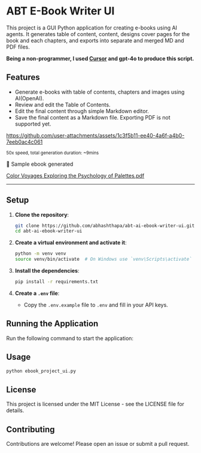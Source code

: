 # ABT E-Book Writer UI

This project is a GUI Python application for creating e-books using AI agents. It generates table of content, content, designs cover pages for the book and each chapters, and exports into separate and merged MD and PDF files.

**Being a non-programmer, I used [Cursor](https://www.cursor.com/) and gpt-4o to produce this script.**


## Features

- Generate e-books with table of contents, chapters and images using AI(OpenAI).
- Review and edit the Table of Contents.
- Edit the final content through simple Markdown editor.
- Save the final content as a Markdown file. Exporting PDF is not supported yet.

https://github.com/user-attachments/assets/1c3f5b11-ee40-4a6f-a4b0-7eeb0ac4c061

<sup>50x speed, total generation duration: ~9mins</sup>

📖 Sample ebook generated

[Color Voyages Exploring the Psychology of Palettes.pdf](https://github.com/user-attachments/files/17831833/Color.Voyages.Exploring.the.Psychology.of.Palettes.pdf)


---
 
## Setup

1. **Clone the repository**:
   ```bash
   git clone https://github.com/abhashthapa/abt-ai-ebook-writer-ui.git
   cd abt-ai-ebook-writer-ui
   ```

2. **Create a virtual environment and activate it**:
   ```bash
   python -m venv venv
   source venv/bin/activate  # On Windows use `venv\Scripts\activate`
   ```

3. **Install the dependencies**:
   ```bash
   pip install -r requirements.txt
   ```

4. **Create a `.env` file**:
   - Copy the `.env.example` file to `.env` and fill in your API keys.

## Running the Application

Run the following command to start the application:


## Usage
```bash
python ebook_project_ui.py
```


## License

This project is licensed under the MIT License - see the LICENSE file for details.

## Contributing

Contributions are welcome! Please open an issue or submit a pull request.
